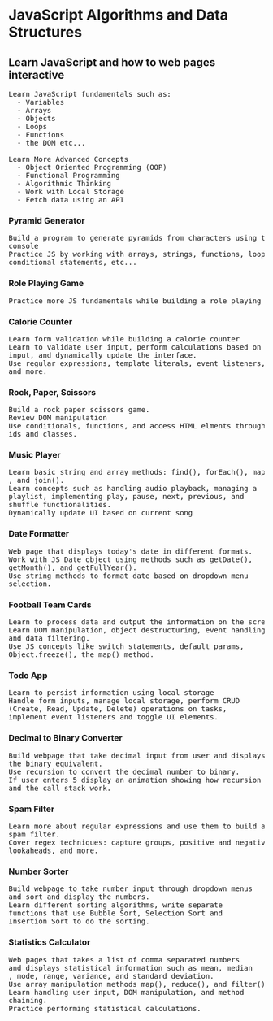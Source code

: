 # JavaScript Algorithms and Data Structures

## Learn JavaScript and how to web pages interactive
<pre>
Learn JavaScript fundamentals such as:
  - Variables
  - Arrays
  - Objects
  - Loops
  - Functions
  - the DOM etc...

Learn More Advanced Concepts
  - Object Oriented Programming (OOP)
  - Functional Programming
  - Algorithmic Thinking
  - Work with Local Storage
  - Fetch data using an API
</pre>

### Pyramid Generator
<pre>
Build a program to generate pyramids from characters using the
console
Practice JS by working with arrays, strings, functions, loops,
conditional statements, etc...
</pre>

### Role Playing Game
<pre>
Practice more JS fundamentals while building a role playing game
</pre>

### Calorie Counter
<pre>
Learn form validation while building a calorie counter
Learn to validate user input, perform calculations based on
input, and dynamically update the interface.
Use regular expressions, template literals, event listeners,
and more.
</pre>

### Rock, Paper, Scissors
<pre>
Build a rock paper scissors game.
Review DOM manipulation
Use conditionals, functions, and access HTML elments through
ids and classes.
</pre>

### Music Player
<pre>
Learn basic string and array methods: find(), forEach(), map()
, and join().
Learn concepts such as handling audio playback, managing a
playlist, implementing play, pause, next, previous, and
shuffle functionalities.
Dynamically update UI based on current song
</pre>

### Date Formatter
<pre>
Web page that displays today's date in different formats.
Work with JS Date object using methods such as getDate(), 
getMonth(), and getFullYear().
Use string methods to format date based on dropdown menu 
selection.
</pre>

### Football Team Cards
<pre>
Learn to process data and output the information on the screen.
Learn DOM manipulation, object destructuring, event handling, 
and data filtering.
Use JS concepts like switch statements, default params, 
Object.freeze(), the map() method.
</pre>

### Todo App
<pre>
Learn to persist information using local storage
Handle form inputs, manage local storage, perform CRUD 
(Create, Read, Update, Delete) operations on tasks, 
implement event listeners and toggle UI elements.
</pre>

### Decimal to Binary Converter
<pre>
Build webpage that take decimal input from user and displays
the binary equivalent.
Use recursion to convert the decimal number to binary.
If user enters 5 display an animation showing how recursion
and the call stack work.
</pre>

### Spam Filter
<pre>
Learn more about regular expressions and use them to build a
spam filter.
Cover regex techniques: capture groups, positive and negative
lookaheads, and more.
</pre>

### Number Sorter
<pre>
Build webpage to take number input through dropdown menus
and sort and display the numbers.
Learn different sorting algorithms, write separate 
functions that use Bubble Sort, Selection Sort and 
Insertion Sort to do the sorting.
</pre>

### Statistics Calculator
<pre>
Web pages that takes a list of comma separated numbers 
and displays statistical information such as mean, median
, mode, range, variance, and standard deviation.
Use array manipulation methods map(), reduce(), and filter()
Learn handling user input, DOM manipulation, and method 
chaining.
Practice performing statistical calculations.
</pre>